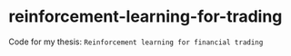 # reinforcement-learning-for-trading
Code for my thesis: `Reinforcement learning for financial trading`
